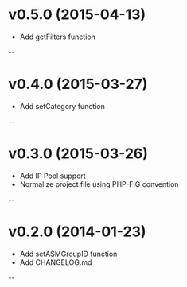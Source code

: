 v0.5.0 (2015-04-13)
===================

* Add getFilters function

--

v0.4.0 (2015-03-27)
===================

* Add setCategory function

--

v0.3.0 (2015-03-26)
===================

* Add IP Pool support
* Normalize project file using PHP-FIG convention

--

v0.2.0 (2014-01-23)
===================

* Add setASMGroupID function
* Add CHANGELOG.md

--
